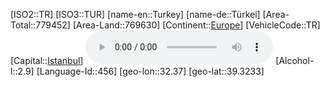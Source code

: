 ﻿---
location: [39.3233,32.37]
type: Country
tags:
- geo/Country

SpocWebEntityId: 27039
isDeleted: false
confidential: public

---
[ISO2::TR]
[ISO3::TUR]
[name-en::Turkey]
[name-de::Türkei]
[Area-Total::779452]
[Area-Land::769630]
[Continent::[Europe](geo/Continent/Europe.md)]
[VehicleCode::TR]
[Capital::[Istanbul](geo/Continent/Europe/Turkey/Istanbul.md)]
![Anthem-Turkey](xLarge/National-Anthem/Anthem-Turkey.mp3)
[Alcohol-l::2.9]
[Language-Id::456]
[geo-lon::32.37]
[geo-lat::39.3233]

